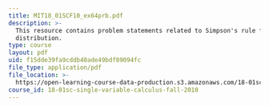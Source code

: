 ```yaml
---
title: MIT18_01SCF10_ex64prb.pdf
description: >-
  This resource contains problem statements related to Simpson's rule for normal
  distribution.
type: course
layout: pdf
uid: f15dde39fa9cddb40ade49bdf89094fc
file_type: application/pdf
file_location: >-
  https://open-learning-course-data-production.s3.amazonaws.com/18-01sc-single-variable-calculus-fall-2010/f15dde39fa9cddb40ade49bdf89094fc_MIT18_01SCF10_ex64prb.pdf
course_id: 18-01sc-single-variable-calculus-fall-2010
---
```

